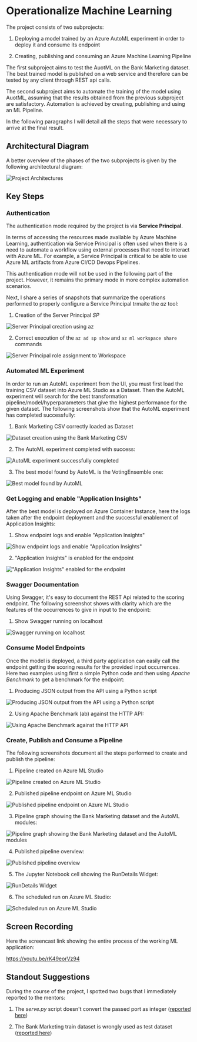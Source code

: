 <!-- #region -->
# Operationalize Machine Learning

The project consists of two subprojects:

1) Deploying a model trained by an Azure AutoML experiment in order to deploy it and consume its endpoint

2) Creating, publishing and consuming an Azure Machine Learning Pipeline

The first subproject aims to test the AuotML on the Bank Marketing dataset. The best trained model is published on a web service and therefore can be tested by any client through REST api calls.

The second subproject aims to automate the training of the model using AuotML, assuming that the results obtained from the previous subproject are satisfactory. Automation is achieved by creating, publishing and using an ML Pipeline.

In the following paragraphs I will detail all the steps that were necessary to arrive at the final result.

## Architectural Diagram

A better overview of the phases of the two subprojects is given by the following architectural diagram:

![Project Architectures](./img/Architectures.png)


## Key Steps


### Authentication

The authentication mode required by the project is via **Service Principal**.

In terms of accessing the resources made available by Azure Machine Learning, authentication via Service Principal is often used when there is a need to automate a workflow using external processes that need to interact with Azure ML. For example, a Service Principal is critical to be able to use Azure ML artifacts from Azure CI/CD Devops Pipelines.

This authentication mode will not be used in the following part of the project. However, it remains the primary mode in more complex automation scenarios.

Next, I share a series of snapshots that summarize the operations performed to properly configure a Service Principal trmaite the *az* tool:

1) Creation of the Server Principal *SP*

![Server Principal creation using az](./img/2020-12-28_11-07-28.png)

2) Correct execution of the `az ad sp show` and `az ml workspace share` commands

![Server Principal role assignment to Workspace](./img/2020-12-28_11-11-33.png)


### Automated ML Experiment

In order to run an AutoML experiment from the UI, you must first load the training CSV dataset into Azure ML Studio as a Dataset. Then the AutoML experiment will search for the best transformation pipeline/model/hyperparameters that give the highest performance for the given dataset. The following screenshots show that the AutoML experiment has completed successfully:

1) Bank Marketing CSV correctly loaded as Dataset

![Dataset creation using the Bank Marketing CSV](./img/2020-12-28_12-10-24.png)

2) The AutoML experiment completed with success:

![AutoML experiment successfully completed](./img/2020-12-28_12-11-09.png)

3) The best model found by AutoML is the VotingEnsemble one:

![Best model found by AutoML](./img/2020-12-28_12-11-50.png)


### Get Logging and enable "Application Insights"

After the best model is deployed on Azure Container Instance, here the logs taken after the endpoint deployment and the successful enablement of Application Insights:

1) Show endpoint logs and enable "Application Insights"

![Show endpoint logs and enable "Application Insights"](./img/2020-12-28_16-10-37.png)

2) "Application Insights" is enabled for the endpoint

!["Application Insights" enabled for the endpoint](./img/2020-12-28_16-05-00.png)


### Swagger Documentation

Using Swagger, it's easy to document the REST Api related to the scoring endpoint. The following screenshot shows with clarity which are the features of the occurrences to give in input to the endpoint:

1) Show Swagger running on localhost

![Swagger running on localhost](./img/2020-12-29_10-23-53.png)


### Consume Model Endpoints

Once the model is deployed, a third party application can easily call the endpoint getting the scoring results for the provided input occurrences. Here two examples using first a simple Python code and then using *Apache Benchmark* to get a benchmark for the endpoint:

1) Producing JSON output from the API using a Python script

![Producing JSON output from the API using a Python script](./img/2020-12-29_11-44-16.png)

2) Using Apache Benchmark (ab) against the HTTP API:

![Using Apache Benchmark against the HTTP API](./img/2020-12-29_12-00-22.png)


### Create, Publish and Consume a Pipeline

The following screenshots document all the steps performed to create and publish the pipeline:

1) Pipeline created on Azure ML Studio

![Pipeline created on Azure ML Studio](./img/2020-12-29_17-46-43.png)

2) Published pipeline endpoint on Azure ML Studio

![Published pipeline endpoint on Azure ML Studio](./img/2020-12-29_17-28-51.png)

3) Pipeline graph showing the Bank Marketing dataset and the AutoML modules:

![Pipeline graph showing the Bank Marketing dataset and the AutoML modules](./img/2020-12-29_15-47-33.png)

4) Published pipeline overview:

![Published pipeline overview](./img/2020-12-29_17-23-13.png)

5) The Jupyter Notebook cell showing the RunDetails Widget:

![RunDetails Widget](./img/2020-12-29_17-49-18.png)

6) The scheduled run on Azure ML Studio:

![Scheduled run on Azure ML Studio](./img/2020-12-29_17-52-41.png)


## Screen Recording

Here the screencast link showing the entire process of the working ML application:

https://youtu.be/rK49eorVz94


## Standout Suggestions

During the course of the project, I spotted two bugs that I immediately reported to the mentors:

1) The *serve.py* script doesn't convert the passed port as integer ([reported here](https://knowledge.udacity.com/questions/427478))

2) The Bank Marketing train dataset is wrongly used as test dataset ([reported here](https://knowledge.udacity.com/questions/427871))
<!-- #endregion -->

